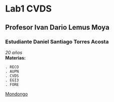 # Lab1 CVDS
## Profesor Ivan Dario Lemus Moya
### Estudiante Daniel Santiago Torres Acosta
*20 años*  
**Materias:**  
```
. RECO  
. AUPN  
. CVDS
. EGI3  
. FORE
```
[Mondongo](https://www.google.com/imgres?imgurl=https%3A%2F%2Fwww.tiktok.com%2Fapi%2Fimg%2F%3FitemId%3D7163674346865593605%26location%3D0%26aid%3D1988&tbnid=RYxP2b3l9atDGM&vet=12ahUKEwjQ3pyWmIuEAxV-NWIAHerwDQQQMygCegQIARA3..i&imgrefurl=https%3A%2F%2Fwww.tiktok.com%2F%40soynicangel.arts%2Fvideo%2F7163674346865593605&docid=CRsazRUl8Rv26M&w=720&h=1280&q=mondongo%20goku&ved=2ahUKEwjQ3pyWmIuEAxV-NWIAHerwDQQQMygCegQIARA3)
![]()
